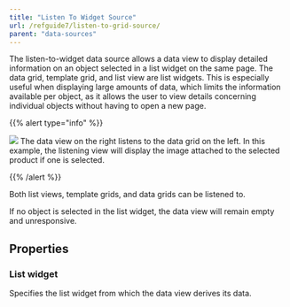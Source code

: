 ```yaml
---
title: "Listen To Widget Source"
url: /refguide7/listen-to-grid-source/
parent: "data-sources"
---
```



The listen-to-widget data source allows a data view to display detailed information on an object selected in a list widget on the same page. The data grid, template grid, and list view are list widgets. This is especially useful when displaying large amounts of data, which limits the information available per object, as it allows the user to view details concerning individual objects without having to open a new page.

{{% alert type="info" %}}

![](/attachments/refguide7/desktop-modeler/pages/page-concepts/data-sources/listen-to-grid-source/16843964.jpg)
The data view on the right listens to the data grid on the left. In this example, the listening view will display the image attached to the selected product if one is selected.

{{% /alert %}}

Both list views, template grids, and data grids can be listened to.

If no object is selected in the list widget, the data view will remain empty and unresponsive.

## Properties

### List widget

Specifies the list widget from which the data view derives its data.
